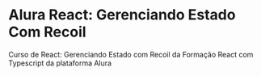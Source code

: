 # Alura React: Gerenciando Estado Com Recoil
Curso de React: Gerenciando Estado com Recoil da Formação React com Typescript da plataforma Alura
